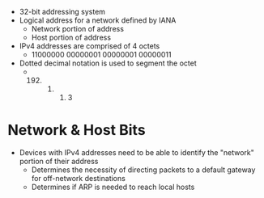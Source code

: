 - 32-bit addressing system
- Logical address for a network defined by IANA
	- Network portion of address
	- Host portion of address
- IPv4 addresses are comprised of 4 octets
	- 11000000 00000001 00000001 00000011
- Dotted decimal notation is used to segment the octet
	- 192. 1. 1. 3
# Network & Host Bits
- Devices with IPv4 addresses need to be able to identify the "network" portion of their address
	- Determines the necessity of directing packets to a default gateway for off-network destinations
	- Determines if ARP is needed to reach local hosts
